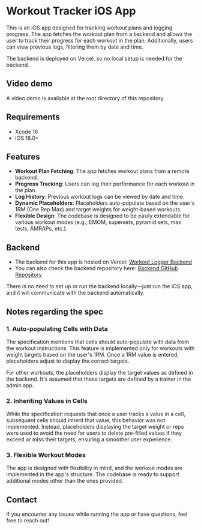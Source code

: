 # Workout Tracker iOS App

This is an iOS app designed for tracking workout plans and logging progress. The app fetches the workout plan from a backend and allows the user to track their progress for each workout in the plan. Additionally, users can view previous logs, filtering them by date and time.

The backend is deployed on Vercel, so no local setup is needed for the backend.

## Video demo
A video demo is available at the root directory of this repository.

## Requirements

- Xcode 16
- iOS 18.0+

## Features

- **Workout Plan Fetching**: The app fetches workout plans from a remote backend.
- **Progress Tracking**: Users can log their performance for each workout in the plan.
- **Log History**: Previous workout logs can be viewed by date and time.
- **Dynamic Placeholders**: Placeholders auto-populate based on the user's 1RM (One Rep Max) and target weights for weight-based workouts.
- **Flexible Design**: The codebase is designed to be easily extendable for various workout modes (e.g., EMOM, supersets, pyramid sets, max tests, AMRAPs, etc.).

## Backend

- The backend for this app is hosted on Vercel: [Workout Logger Backend](https://workout-logger-backend.vercel.app)
- You can also check the backend repository here: [Backend GitHub Repository](https://github.com/josipzavada/workout-logger-backend)

There is no need to set up or run the backend locally—just run the iOS app, and it will communicate with the backend automatically.

## Notes regarding the spec

### 1. Auto-populating Cells with Data

The specification mentions that cells should auto-populate with data from the workout instructions. This feature is implemented only for workouts with weight targets based on the user's 1RM. Once a 1RM value is entered, placeholders adjust to display the correct targets.

For other workouts, the placeholders display the target values as defined in the backend. It's assumed that these targets are defined by a trainer in the admin app.

### 2. Inheriting Values in Cells

While the specification requests that once a user tracks a value in a cell, subsequent cells should inherit that value, this behavior was not implemented. Instead, placeholders displaying the target weight or reps were used to avoid the need for users to delete pre-filled values if they exceed or miss their targets, ensuring a smoother user experience.

### 3. Flexible Workout Modes

The app is designed with flexibility in mind, and the workout modes are implemented in the app's structure. The codebase is ready to support additional modes other than the ones provided.

## Contact

If you encounter any issues while running the app or have questions, feel free to reach out!
